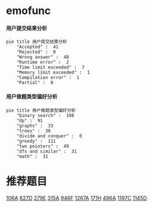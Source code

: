 # emofunc

<!-- tabs:start -->



#### **用户提交结果分析**

```mermaid
pie title 用户提交结果分析
    "Accepted" :  41
    "Rejected" :  0
    "Wrong answer" :  48
    "Runtime error" :  2
    "Time limit exceeded" :  7
    "Memory limit exceeded" :  1
    "Compilation error" :  1
    "Partial" :  0
```

#### **用户做题类型偏好分析**

```mermaid
pie title 用户做题类型偏好分析
    "binary search" :  198
    "dp" :  91
    "graphs" :  33
    "trees" :  30
    "divide and conquer" :  0
    "greedy" :  111
    "two pointers" :  49
    "dfs and similar" :  31
    "math" :  31
```



<!-- tabs:end -->
# 推荐题目
[106A](https://codeforces.com/contest/106/problem/A)
[827D](https://codeforces.com/contest/827/problem/D)
[279E](https://codeforces.com/contest/279/problem/E)
[315A](https://codeforces.com/contest/315/problem/A)
[946F](https://codeforces.com/contest/946/problem/F)
[1267A](https://codeforces.com/contest/1267/problem/A)
[171H](https://codeforces.com/contest/171/problem/H)
[496A](https://codeforces.com/contest/496/problem/A)
[1197C](https://codeforces.com/contest/1197/problem/C)
[1145D](https://codeforces.com/contest/1145/problem/D)
